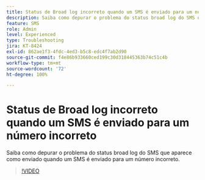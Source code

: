 ```yaml
---
title: Status de Broad log incorreto quando um SMS é enviado para um número incorreto
description: Saiba como depurar o problema do status broad log do SMS que aparece como enviado quando um SMS é enviado para um número incorreto.
feature: SMS
role: Admin
level: Experienced
type: Troubleshooting
jira: KT-8424
exl-id: 862ae1f3-4fdc-4ed3-b5c8-edc4f7ab2d90
source-git-commit: f4e86b933660ced199c30d318445363b74c51c4b
workflow-type: tm+mt
source-wordcount: '72'
ht-degree: 100%

---
```


# Status de Broad log incorreto quando um SMS é enviado para um número incorreto

Saiba como depurar o problema do status broad log do SMS que aparece como enviado quando um SMS é enviado para um número incorreto.

>[!VIDEO](https://video.tv.adobe.com/v/335980?quality=12&learn=on)
